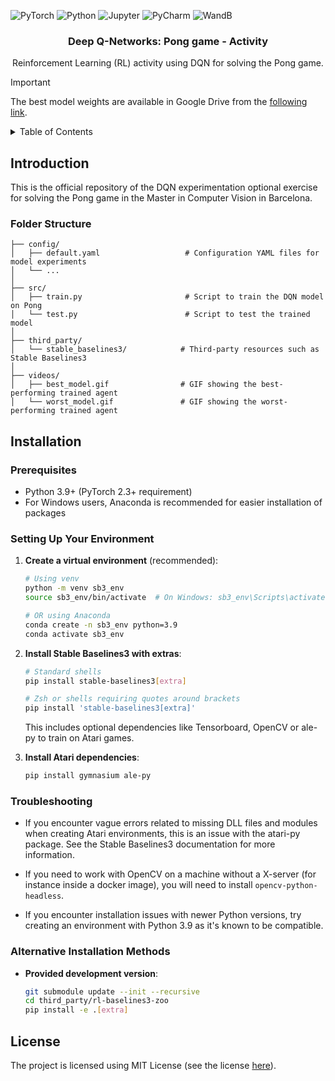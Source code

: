 ![PyTorch](https://img.shields.io/badge/PyTorch-%23EE4C2C.svg?style=for-the-badge&logo=PyTorch&logoColor=white)
![Python](https://img.shields.io/badge/PyThon-3670A0.svg?style=for-the-badge&logo=Python&logoColor=ffdd54)
![Jupyter](https://img.shields.io/badge/Jupyter-%23FA0F00.svg?style=for-the-badge&logo=jupyter&logoColor=white)
![PyCharm](https://img.shields.io/badge/pycharm-143?style=for-the-badge&logo=pycharm&logoColor=black&color=black&labelColor=green)
![WandB](https://img.shields.io/badge/Weights_&_Biases-FFBE00?style=for-the-badge&logo=WeightsAndBiases&logoColor=white)

<p align="center">
    <h3 align="center">Deep Q-Networks: Pong game - Activity</h3>
    <p align="center">
        Reinforcement Learning (RL) activity using DQN for solving the Pong game.
    </p>
</p>

> [!IMPORTANT]
> The best model weights are available in Google Drive from the [following link](https://drive.google.com/file/d/11nMg-szJpWDAXoiFbTZf7xWZdo5VBVJF/view?usp=sharing).

<!-- TABLE OF CONTENTS -->
<details>
  <summary>Table of Contents</summary>
  <ol>
    <li><a href="#introduction">Introduction</a></li>
    <li><a href="#installation">Installation</a></li>
    <li><a href="#license">License</a></li>
  </ol>
</details>

## Introduction

This is the official repository of the DQN experimentation optional exercise for solving the Pong game in the Master in Computer Vision in Barcelona.

### Folder Structure

```
├── config/
│   ├── default.yaml                   # Configuration YAML files for model experiments
│   └── ...
│
├── src/
│   ├── train.py                       # Script to train the DQN model on Pong
│   └── test.py                        # Script to test the trained model
│
├── third_party/
│   └── stable_baselines3/            # Third-party resources such as Stable Baselines3
│
├── videos/
│   ├── best_model.gif                # GIF showing the best-performing trained agent
│   └── worst_model.gif               # GIF showing the worst-performing trained agent
```

## Installation

### Prerequisites

- Python 3.9+ (PyTorch 2.3+ requirement)
- For Windows users, Anaconda is recommended for easier installation of packages

### Setting Up Your Environment

1. **Create a virtual environment** (recommended):
   ```bash
   # Using venv
   python -m venv sb3_env
   source sb3_env/bin/activate  # On Windows: sb3_env\Scripts\activate
   
   # OR using Anaconda
   conda create -n sb3_env python=3.9
   conda activate sb3_env
   ```

2. **Install Stable Baselines3 with extras**:
   ```bash
   # Standard shells
   pip install stable-baselines3[extra]
   
   # Zsh or shells requiring quotes around brackets
   pip install 'stable-baselines3[extra]'
   ```

   This includes optional dependencies like Tensorboard, OpenCV or ale-py to train on Atari games.

3. **Install Atari dependencies**:
   ```bash
   pip install gymnasium ale-py
   ```

### Troubleshooting

- If you encounter vague errors related to missing DLL files and modules when creating Atari environments, this is an issue with the atari-py package. See the Stable Baselines3 documentation for more information.

- If you need to work with OpenCV on a machine without a X-server (for instance inside a docker image), you will need to install `opencv-python-headless`.

- If you encounter installation issues with newer Python versions, try creating an environment with Python 3.9 as it's known to be compatible.

### Alternative Installation Methods

- **Provided development version**:
  ```bash
  git submodule update --init --recursive
  cd third_party/rl-baselines3-zoo
  pip install -e .[extra]
  ```

## License

The project is licensed using MIT License (see the license [here](LICENSE)).
